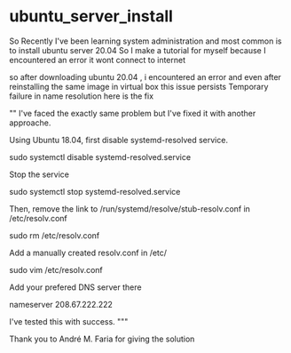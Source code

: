 # ubuntu_server_install

So Recently I've been learning system administration and most common is to install ubuntu server 20.04
So I make a tutorial for myself because I encountered an error it wont connect to internet

so after downloading ubuntu 20.04 , i encountered an error and even after reinstalling the same image in virtual box this issue persists
Temporary failure in name resolution
here is the fix

""
I've faced the exactly same problem but I've fixed it with another approache.

Using Ubuntu 18.04, first disable systemd-resolved service.

sudo systemctl disable systemd-resolved.service

Stop the service

sudo systemctl stop systemd-resolved.service

Then, remove the link to /run/systemd/resolve/stub-resolv.conf in /etc/resolv.conf

sudo rm /etc/resolv.conf

Add a manually created resolv.conf in /etc/

sudo vim /etc/resolv.conf

Add your prefered DNS server there

nameserver 208.67.222.222

I've tested this with success.
"""

Thank you to André M. Faria for giving the solution

